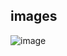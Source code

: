 ## images
![image](https://github.com/user-attachments/assets/fd6202ed-c8bc-463e-947c-f00d49ca9c40)
